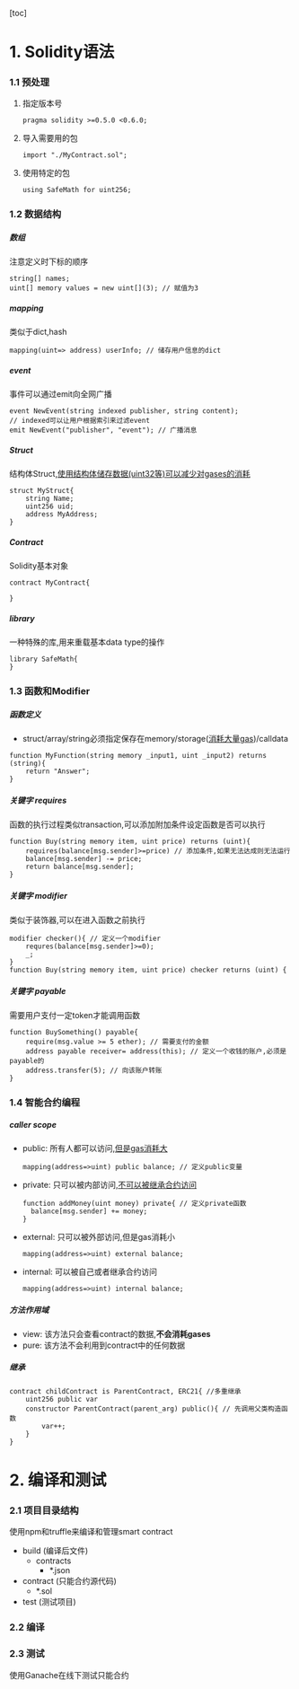 [toc]

# 1. Solidity语法

### 1.1 预处理

1. 指定版本号

   ```solidity
   pragma solidity >=0.5.0 <0.6.0;
   ```
2. 导入需要用的包

   ```solidity
   import "./MyContract.sol";
   ```

3. 使用特定的包

   ```solidity
   using SafeMath for uint256;
   ```

### 1.2 数据结构

##### 数组

注意定义时下标的顺序

```solidity
string[] names;
uint[] memory values = new uint[](3); // 赋值为3
```

##### mapping

类似于dict,hash

```solidity
mapping(uint=> address) userInfo; // 储存用户信息的dict
```

##### event

事件可以通过emit向全网广播

```solidity
event NewEvent(string indexed publisher, string content); 
// indexed可以让用户根据索引来过滤event
emit NewEvent("publisher", "event"); // 广播消息
```

##### Struct

结构体Struct,<u>使用结构体储存数据(uint32等)可以减少对gases的消耗</u>

```solidity
struct MyStruct{
	string Name;
	uint256 uid;
	address MyAddress;
}
```

##### Contract

Solidity基本对象

```solidity
contract MyContract{

}
```

##### library

一种特殊的库,用来重载基本data type的操作

```solidity
library SafeMath{
}
```

### 1.3 函数和Modifier

##### 函数定义

- struct/array/string必须指定保存在memory/storage(<u>消耗大量gas</u>)/calldata

```solidity
function MyFunction(string memory _input1, uint _input2) returns (string){
	return "Answer";
}
```

##### 关键字 requires

函数的执行过程类似transaction,可以添加附加条件设定函数是否可以执行

```solidity
function Buy(string memory item, uint price) returns (uint){
	requires(balance[msg.sender]>=price) // 添加条件,如果无法达成则无法运行
	balance[msg.sender] -= price;
	return balance[msg.sender];
}
```

##### 关键字 modifier

类似于装饰器,可以在进入函数之前执行

```solidity
modifier checker(){ // 定义一个modifier
	requres(balance[msg.sender]>=0);
	_;
}
function Buy(string memory item, uint price) checker returns (uint) {
```

##### 关键字 payable

需要用户支付一定token才能调用函数

```solidity
function BuySomething() payable{
	require(msg.value >= 5 ether); // 需要支付的金额
	address payable receiver= address(this); // 定义一个收钱的账户,必须是payable的
	address.transfer(5); // 向该账户转账
}
```

### 1.4 智能合约编程

##### caller scope

- public: 所有人都可以访问,<u>但是gas消耗大</u>

  ```solidity
  mapping(address=>uint) public balance; // 定义public变量
  ```
- private: 只可以被内部访问,<u>不可以被继承合约访问</u>

  ```solidity
  function addMoney(uint money) private{ // 定义private函数
  	balance[msg.sender] += money;
  }
  ```
- external: 只可以被外部访问,但是gas消耗小

  ```solidity
  mapping(address=>uint) external balance;
  ```
- internal: 可以被自己或者继承合约访问

  ```solidity
  mapping(address=>uint) internal balance;
  ```

##### 方法作用域

- view: 该方法只会查看contract的数据,**不会消耗gases**
- pure: 该方法不会利用到contract中的任何数据

##### 继承

```solidity
contract childContract is ParentContract, ERC21{ //多重继承
	uint256 public var
	constructor ParentContract(parent_arg) public(){ // 先调用父类构造函数
		var++;
	}
}
```

# 2. 编译和测试

### 2.1 项目目录结构

使用npm和truffle来编译和管理smart contract

- build (编译后文件)
  - contracts
    - *.json
- contract (只能合约源代码)
  - *.sol
- test (测试项目)

### 2.2 编译

### 2.3 测试

使用Ganache在线下测试只能合约
